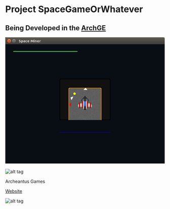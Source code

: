 # Project SpaceGameOrWhatever
## Being Developed in the [ArchGE](https://github.com/jarreed0/ArchGE)

![alt tag](res/game.png)

![alt tag](http://archeantus.net/images/engine-logo.gif)

Archeantus Games

[Website](http://archeantus.net/)

![alt tag](http://archeantus.net/images/logo.png)
